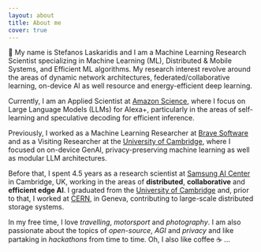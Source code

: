```yaml
---
layout: about
title: About me
cover: true
---
```


👋 My name is Stefanos Laskaridis and I am a Machine Learning Research Scientist specializing in Machine Learning (ML), Distributed & Mobile Systems, and Efficient ML algorithms.
My research interest revolve around the areas of dynamic network architectures, federated/collaborative learning, on-device AI as well resource and energy-efficient deep learning.

Currently, I am an Applied Scientist at [Amazon Science](https://www.amazon.science/), where I focus on Large Language Models (LLMs) for Alexa+, particularly in the areas of self-learning and speculative decoding for efficient inference.

Previously, I worked as a Machine Learning Researcher at [Brave Software](https://brave.com/research/) and as a Visiting Researcher at the [University of Cambridge](https://www.cst.cam.ac.uk/people/sl829), where I focused on on-device GenAI, privacy-preserving machine learning as well as modular LLM architectures.

Before that, I spent 4.5 years as a research scientist at [Samsung AI Center](https://research.samsung.com/aicentre_cambridge) in Cambridge, UK, working in the areas of **distributed**, **collaborative** and **efficient edge AI**.
I graduated from the [University of Cambridge](https://www.cst.cam.ac.uk/) and, prior to that, I worked at [CERN](https://cern.ch), in Geneva, contributing to large-scale distributed storage systems.

In my free time, I love _travelling_, _motorsport_ and _photography_. I am also passionate about the topics of _open-source_, _AGI_ and _privacy_ and like partaking in _hackathons_ from time to time. Oh, I also like coffee ☕️ ...
